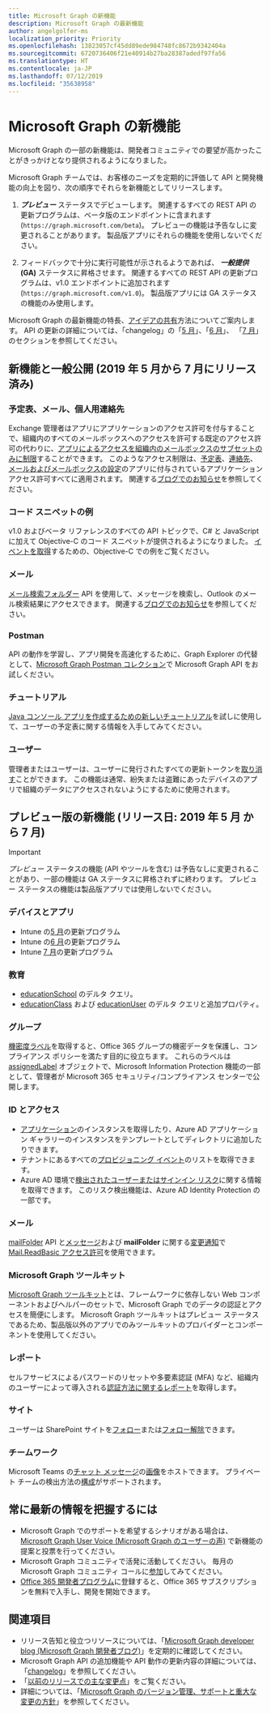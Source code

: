 ```yaml
---
title: Microsoft Graph の新機能
description: Microsoft Graph の最新機能
author: angelgolfer-ms
localization_priority: Priority
ms.openlocfilehash: 13823057cf45dd89ede984748fc8672b9342404a
ms.sourcegitcommit: 6720736406f21e40914b27ba28387adedf97fa56
ms.translationtype: HT
ms.contentlocale: ja-JP
ms.lasthandoff: 07/12/2019
ms.locfileid: "35638958"
---
```

# <a name="whats-new-in-microsoft-graph"></a>Microsoft Graph の新機能

Microsoft Graph の一部の新機能は、開発者コミュニティでの要望が高かったことがきっかけとなり提供されるようになりました。 

Microsoft Graph チームでは、お客様のニーズを定期的に評価して API と開発機能の向上を図り、次の順序でそれらを新機能としてリリースします。

1. **_プレビュー_** ステータスでデビューします。 関連するすべての REST API の更新プログラムは、ベータ版のエンドポイントに含まれます(`https://graph.microsoft.com/beta`)。 プレビューの機能は予告なしに変更されることがあります。 製品版アプリにそれらの機能を使用しないでください。 

2. フィードバックで十分に実行可能性が示されるようであれば、 **_一般提供_ (GA)** ステータスに昇格させます。 関連するすべての REST API の更新プログラムは、v1.0 エンドポイントに追加されます (`https://graph.microsoft.com/v1.0`)。 製品版アプリには GA ステータスの機能のみ使用します。

Microsoft Graph の最新機能の特長、[アイデアの共有](#want-to-stay-in-the-loop)方法についてご案内します。 API の更新の詳細については、「changelog」の「[5 月](changelog.md#may-2019)」、「[6 月](changelog.md#june-2019)」、 「[7 月](changelog.md#july-2019)」のセクションを参照してください。 

## <a name="new-and-generally-available-released-may---july-2019"></a>新機能と一般公開 (2019 年 5 月から 7 月にリリース済み)

### <a name="calendar-mail-and-personal-contacts"></a>予定表、メール、個人用連絡先
Exchange 管理者はアプリにアプリケーションのアクセス許可を付与することで、組織内のすべてのメールボックスへのアクセスを許可する既定のアクセス許可の代わりに、[アプリによるアクセスを組織内のメールボックスのサブセットのみに制限](auth-limit-mailbox-access.md)することができます。 このようなアクセス制限は、[予定表](permissions-reference.md#calendars-permissions)、[連絡先](permissions-reference.md#contacts-permissions)、[メールおよびメールボックスの設定](permissions-reference.md#mail-permissions)のアプリに付与されているアプリケーション アクセス許可すべてに適用されます。 関連する[ブログでのお知らせ](https://developer.microsoft.com/en-us/graph/blogs/scoping-microsoft-graph-application-permissions-to-specific-exchange-online-mailboxes/)を参照してください。

### <a name="example-code-snippets"></a>コード スニペットの例
v1.0 およびベータ リファレンスのすべての API トピックで、C# と JavaScript に加えて Objective-C のコード スニペットが提供されるようになりました。 [イベントを取得](/graph/api/event-get?view=graph-rest-1.0&tabs=objective-c#example)するための、Objective-C での例をご覧ください。

### <a name="mail"></a>メール
[メール検索フォルダー](/graph/api/resources/mailsearchfolder?view=graph-rest-1.0) API を使用して、メッセージを検索し、Outlook のメール検索結果にアクセスできます。 関連する[ブログでのお知らせ](https://developer.microsoft.com/en-us/graph/blogs/mail-search-folder-support-for-microsoft-graph-apis/)を参照してください。

### <a name="postman"></a>Postman
API の動作を学習し、アプリ開発を高速化するために、Graph Explorer の代替として、[Microsoft Graph Postman コレクション](use-postman.md)で Microsoft Graph API をお試しください。

### <a name="tutorials"></a>チュートリアル
[Java コンソール アプリを作成するための新しいチュートリアル](/graph/tutorials/java)を試しに使用して、ユーザーの予定表に関する情報を入手してみてください。

### <a name="user"></a>ユーザー
管理者またはユーザーは、ユーザーに発行されたすべての更新トークンを[取り消す](/graph/api/user-revokesigninsessions?view=graph-rest-1.0)ことができます。 この機能は通常、紛失または盗難にあったデバイスのアプリで組織のデータにアクセスされないようにするために使用されます。


## <a name="new-in-preview-released-may---july-2019"></a>プレビュー版の新機能 (リリース日: 2019 年 5 月 から 7 月)

> [!IMPORTANT]
> _プレビュー_ ステータスの機能 (API やツールを含む) は予告なしに変更されることがあり、一部の機能は GA ステータスに昇格されずに終わります。 プレビュー ステータスの機能は製品版アプリでは使用しないでください。

### <a name="devices-and-apps"></a>デバイスとアプリ
- Intune の[5 月](changelog.md#may-2019)の更新プログラム 
- Intune の[6 月](changelog.md#june-2019)の更新プログラム
- Intune [7 月](changelog.md#july-2019)の更新プログラム

### <a name="education"></a>教育
- [educationSchool](/graph/api/resources/educationschool?view=graph-rest-beta) のデルタ クエリ。
- [educationClass](/graph/api/resources/educationclass?view=graph-rest-beta) および [educationUser](/graph/api/resources/educationuser?view=graph-rest-beta) のデルタ クエリと追加プロパティ。

### <a name="group"></a>グループ
[機密度ラベル](/graph/api/resources/assignedlabel?view=graph-rest-beta)を取得すると、Office 365 グループの機密データを保護し、コンプライアンス ポリシーを満たす目的に役立ちます。 これらのラベルは [assignedLabel](/graph/api/resources/assignedlabel?view=graph-rest-beta) オブジェクトで、Microsoft Information Protection 機能の一部として、管理者が Microsoft 365 セキュリティ/コンプライアンス センターで公開します。 

### <a name="identity-and-access"></a>ID とアクセス
- [アプリケーション](/graph/api/resources/applicationtemplate?view=graph-rest-beta)のインスタンスを取得したり、Azure AD アプリケーション ギャラリーのインスタンスをテンプレートとしてディレクトリに追加したりできます。
- テナントにあるすべての[プロビジョニング イベント](/graph/api/resources/provisioningobjectsummary?view=graph-rest-beta)のリストを取得できます。
- Azure AD 環境で[検出されたユーザーまたはサインイン リスク](/graph/api/resources/riskdetection?view=graph-rest-beta)に関する情報を取得できます。 このリスク検出機能は、Azure AD Identity Protection の一部です。

### <a name="mail"></a>メール
[mailFolder](/graph/api/resources/mailfolder?view=graph-rest-beta) API と[メッセージ](/graph/api/resources/message?view=graph-rest-beta)および **mailFolder** に関する[変更通知](webhooks.md)で [Mail.ReadBasic アクセス許可](permissions-reference.md#mail-permissions)を使用できます。

### <a name="microsoft-graph-toolkit"></a>Microsoft Graph ツールキット
[Microsoft Graph ツールキット](/graph/toolkit/overview)とは、フレームワークに依存しない Web コンポーネントおよびヘルパーのセットで、Microsoft Graph でのデータの認証とアクセスを簡便にします。 Microsoft Graph ツールキットはプレビュー ステータスであるため、製品版以外のアプリでのみツールキットのプロバイダーとコンポーネントを使用してください。

### <a name="reports"></a>レポート
セルフサービスによるパスワードのリセットや多要素認証 (MFA) など、組織内のユーザーによって導入される[認証方法に関するレポート](/graph/api/resources/authenticationmethods-usage-insights-overview?view=graph-rest-beta)を取得します。

### <a name="sites"></a>サイト
ユーザーは SharePoint サイトを[フォロー](/graph/api/site-follow?view=graph-rest-beta)または[フォロー解除](/graph/api/site-unfollow?view=graph-rest-beta)できます。

### <a name="teamwork"></a>チームワーク
Microsoft Teams の[チャット メッセージ](/graph/api/resources/chatmessage?view=graph-rest-beta)の[画像](/graph/api/resources/chatmessagehostedimage?view=graph-rest-beta)をホストできます。
プライベート チームの検出方法の[構成](/graph/api/resources/teamdiscoverysettings?view=graph-rest-beta)がサポートされます。


## <a name="want-to-stay-in-the-loop"></a>常に最新の情報を把握するには
- Microsoft Graph でのサポートを希望するシナリオがある場合は、 [Microsoft Graph User Voice (Microsoft Graph のユーザーの声)](https://microsoftgraph.uservoice.com/forums/920506-microsoft-graph-feature-requests) で新機能の提案と投票を行ってください。
- Microsoft Graph コミュニティで活発に活動してください。 毎月の Microsoft Graph コミュニティ コールに[参加](https://aka.ms/microsoftgraphcall)してみてください。
- 
  [Office 365 開発者プログラム](https://developer.microsoft.com/ja-JP/office/dev-program)に登録すると、Office 365 サブスクリプションを無料で入手し、開発を開始できます。


## <a name="see-also"></a>関連項目
- リリース告知と役立つリソースについては、「[Microsoft Graph developer blog (Microsoft Graph 開発者ブログ)](https://developer.microsoft.com/en-us/graph/blogs/)」を定期的に確認してください。
- Microsoft Graph API の追加機能や API 動作の更新内容の詳細については、「[changelog](changelog.md)」を参照してください。
- 「[以前のリリースでの主な変更点](whats-new-earlier.md)」をご覧ください。
- 詳細については、「[Microsoft Graph のバージョン管理、サポートと重大な変更の方針](versioning-and-support.md)」を参照してください。

